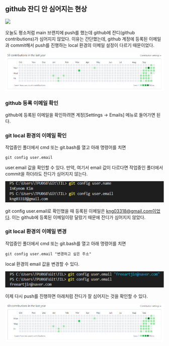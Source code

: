 ## github 잔디 안 심어지는 현상

![](https://www.github.com/ingyeomnote/TIL)

오늘도 평소처럼 main 브랜치에 push를 했는데 github에 잔디(github contributions)가 심어지지 않았다. 이유는 간단했는데, github 계정에 등록된 이메일과 commit해서 push를 진행하는 local 환경의 이메일 설정이 다르기 때문이었다.

![](https://github.com/ingyeomnote/TIL/blob/main/Github/images/contributions.PNG?raw=true)



### github 등록 이메일 확인

github에 등록된 이메일을 확인하려면 계정[Settings -> Emails] 메뉴로 들어가면 된다. 

### git local 환경의 이메일 확인

작업중인 폴더에서 cmd 또는 git.bash를 열고 아래 명령어를 치면

```
git config user.email
```

user.email 값을 확인할 수 있다. 만약, 여기서 email 값이 다르다면 작업중인 폴더에서 commit을 하더라도 잔디가 심어지지 않는다.

![](https://github.com/ingyeomnote/TIL/blob/main/Github/images/checking_user_email.PNG?raw=true)


git config user.email로 확인했을 때 등록된 이메일은 kng03318@gmail.com이었다. 이는 github에 등록된 이메일이랑 달랐기 때문에 잔디가 심어지지 않았다.

### git local 환경의 이메일 변경

작업중인 폴더에서 cmd 또는 git.bash를 열고 아래 명령어를 치면

```
git config user.email "변경하고 싶은 주소"
```

local 환경의 email 값을 변경할 수 있다.

![](https://github.com/ingyeomnote/TIL/blob/main/Github/images/changing_user_email.PNG?raw=true)

이제 다시 push를 진행하면 아래처럼 잔디가 잘 심어지는 것을 확인할 수 있다.

![](https://github.com/ingyeomnote/TIL/blob/main/Github/images/contributions02.PNG?raw=true)


